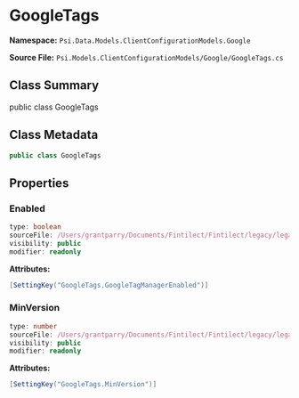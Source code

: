 # GoogleTags

**Namespace:** `Psi.Data.Models.ClientConfigurationModels.Google`

**Source File:** `Psi.Models.ClientConfigurationModels/Google/GoogleTags.cs`

## Class Summary

public class GoogleTags

## Class Metadata

```typescript
public class GoogleTags
```

## Properties

### Enabled

```typescript
type: boolean
sourceFile: /Users/grantparry/Documents/Fintilect/Fintilect/legacy/legacy-apis/Psi.Models.ClientConfigurationModels/Google/GoogleTags.cs
visibility: public
modifier: readonly
```

**Attributes:**
```csharp
[SettingKey("GoogleTags.GoogleTagManagerEnabled")]
```

### MinVersion

```typescript
type: number
sourceFile: /Users/grantparry/Documents/Fintilect/Fintilect/legacy/legacy-apis/Psi.Models.ClientConfigurationModels/Google/GoogleTags.cs
visibility: public
modifier: readonly
```

**Attributes:**
```csharp
[SettingKey("GoogleTags.MinVersion")]
```
